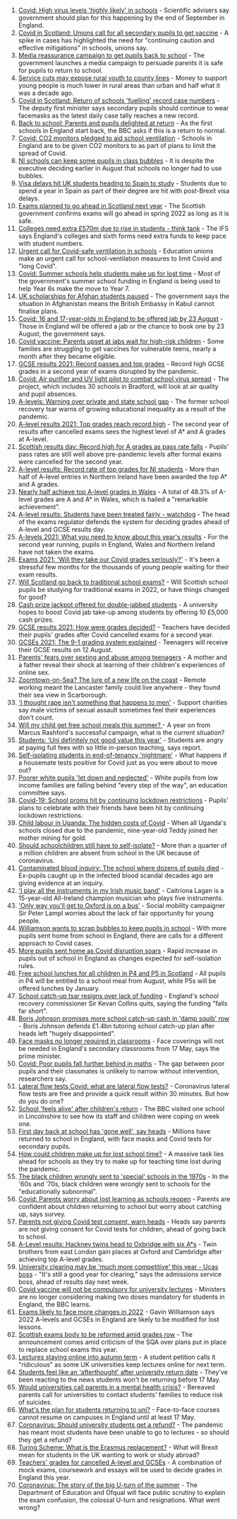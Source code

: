 1. [Covid: High virus levels 'highly likely' in schools](https://www.bbc.co.uk/news/health-58357021?at_medium=RSS&at_campaign=KARANGA) - Scientific advisers say government should plan for this happening by the end of September in England.
2. [Covid in Scotland: Unions call for all secondary pupils to get vaccine](https://www.bbc.co.uk/news/uk-scotland-58353058?at_medium=RSS&at_campaign=KARANGA) - A spike in cases has highlighted the need for "continuing caution and effective mitigations" in schools, unions say.
3. [Media reassurance campaign to get pupils back to school](https://www.bbc.co.uk/news/education-58334867?at_medium=RSS&at_campaign=KARANGA) - The government launches a media campaign to persuade parents it is safe for pupils to return to school.
4. [Service cuts may expose rural youth to county lines](https://www.bbc.co.uk/news/education-58312284?at_medium=RSS&at_campaign=KARANGA) - Money to support young people is much lower in rural areas than urban and half what it was a decade ago.
5. [Covid in Scotland: Return of schools 'fuelling' record case numbers](https://www.bbc.co.uk/news/uk-scotland-scotland-politics-58328945?at_medium=RSS&at_campaign=KARANGA) - The deputy first minister says secondary pupils should continue to wear facemasks as the latest daily case tally reaches a new record.
6. [Back to school: Parents and pupils delighted at return](https://www.bbc.co.uk/news/uk-england-leicestershire-58324802?at_medium=RSS&at_campaign=KARANGA) - As the first schools in England start back, the BBC asks if this is a return to normal.
7. [Covid: CO2 monitors pledged to aid school ventilation](https://www.bbc.co.uk/news/education-58285359?at_medium=RSS&at_campaign=KARANGA) - Schools in England are to be given CO2 monitors to as part of plans to limit the spread of Covid.
8. [NI schools can keep some pupils in class bubbles](https://www.bbc.co.uk/news/uk-northern-ireland-58262835?at_medium=RSS&at_campaign=KARANGA) - It is despite the executive deciding earlier in August that schools no longer had to use bubbles.
9. [Visa delays hit UK students heading to Spain to study](https://www.bbc.co.uk/news/education-58247963?at_medium=RSS&at_campaign=KARANGA) - Students due to spend a year in Spain as part of their degree are hit with post-Brexit visa delays.
10. [Exams planned to go ahead in Scotland next year](https://www.bbc.co.uk/news/uk-scotland-58254324?at_medium=RSS&at_campaign=KARANGA) - The Scottish government confirms exams will go ahead in spring 2022 as long as it is safe.
11. [Colleges need extra £570m due to rise in students - think tank](https://www.bbc.co.uk/news/education-58233240?at_medium=RSS&at_campaign=KARANGA) - The IFS says England's colleges and sixth forms need extra funds to keep pace with student numbers.
12. [Urgent call for Covid-safe ventilation in schools](https://www.bbc.co.uk/news/education-58243238?at_medium=RSS&at_campaign=KARANGA) - Education unions make an urgent call for school-ventilation measures to limit Covid and "long Covid".
13. [Covid: Summer schools help students make up for lost time](https://www.bbc.co.uk/news/education-58231727?at_medium=RSS&at_campaign=KARANGA) - Most of the government's summer school funding in England is being used to help Year 6s make the move to Year 7.
14. [UK scholarships for Afghan students paused](https://www.bbc.co.uk/news/uk-58219114?at_medium=RSS&at_campaign=KARANGA) - The government says the situation in Afghanistan means the British Embassy in Kabul cannot finalise plans.
15. [Covid: 16 and 17-year-olds in England to be offered jab by 23 August](https://www.bbc.co.uk/news/uk-58216017?at_medium=RSS&at_campaign=KARANGA) - Those in England will be offered a jab or the chance to book one by 23 August, the government says.
16. [Covid vaccine: Parents upset at jabs wait for high-risk children](https://www.bbc.co.uk/news/health-58179302?at_medium=RSS&at_campaign=KARANGA) - Some families are struggling to get vaccines for vulnerable teens, nearly a month after they became eligible.
17. [GCSE results 2021: Record passes and top grades](https://www.bbc.co.uk/news/education-58174253?at_medium=RSS&at_campaign=KARANGA) - Record high GCSE grades in a second year of exams disrupted by the pandemic.
18. [Covid: Air purifier and UV light pilot to combat school virus spread](https://www.bbc.co.uk/news/uk-england-leeds-58190189?at_medium=RSS&at_campaign=KARANGA) - The project, which includes 30 schools in Bradford, will look at air quality and pupil absences.
19. [A-levels: Warning over private and state school gap](https://www.bbc.co.uk/news/education-58172292?at_medium=RSS&at_campaign=KARANGA) - The former school recovery tsar warns of growing educational inequality as a result of the pandemic.
20. [A-level results 2021: Top grades reach record high](https://www.bbc.co.uk/news/education-58086908?at_medium=RSS&at_campaign=KARANGA) - The second year of results after cancelled exams sees the highest level of A* and A grades at A-level.
21. [Scottish results day: Record high for A grades as pass rate falls](https://www.bbc.co.uk/news/uk-scotland-58150287?at_medium=RSS&at_campaign=KARANGA) - Pupils' pass rates are still well above pre-pandemic levels after formal exams were cancelled for the second year.
22. [A-level results: Record rate of top grades for NI students](https://www.bbc.co.uk/news/uk-northern-ireland-58152067?at_medium=RSS&at_campaign=KARANGA) - More than half of A-level entries in Northern Ireland have been awarded the top A* and A grades.
23. [Nearly half achieve top A-level grades in Wales](https://www.bbc.co.uk/news/uk-wales-58148512?at_medium=RSS&at_campaign=KARANGA) - A total of 48.3% of A-level grades are A and A* in Wales, which is hailed a "remarkable achievement".
24. [A-level results: Students have been treated fairly - watchdog](https://www.bbc.co.uk/news/education-58141518?at_medium=RSS&at_campaign=KARANGA) - The head of the exams regulator defends the system for deciding grades ahead of A-level and GCSE results day.
25. [A-levels 2021: What you need to know about this year's results](https://www.bbc.co.uk/news/education-58026976?at_medium=RSS&at_campaign=KARANGA) - For the second year running, pupils in England, Wales and Northern Ireland have not taken the exams.
26. [Exams 2021: 'Will they take our Covid grades seriously?'](https://www.bbc.co.uk/news/education-58085778?at_medium=RSS&at_campaign=KARANGA) - It's been a stressful few months for the thousands of young people waiting for their exam results.
27. [Will Scotland go back to traditional school exams?](https://www.bbc.co.uk/news/uk-scotland-58139111?at_medium=RSS&at_campaign=KARANGA) - Will Scottish school pupils be studying for traditional exams in 2022, or have things changed for good?
28. [Cash prize jackpot offered for double-jabbed students](https://www.bbc.co.uk/news/education-58115658?at_medium=RSS&at_campaign=KARANGA) - A university hopes to boost Covid jab take-up among students by offering 10 £5,000 cash prizes.
29. [GCSE results 2021: How were grades decided?](https://www.bbc.co.uk/news/education-53682466?at_medium=RSS&at_campaign=KARANGA) - Teachers have decided their pupils' grades after Covid cancelled exams for a second year.
30. [GCSEs 2021: The 9-1 grading system explained](https://www.bbc.co.uk/news/education-48993830?at_medium=RSS&at_campaign=KARANGA) - Teenagers will receive their GCSE results on 12 August.
31. [Parents' fears over sexting and abuse among teenagers](https://www.bbc.co.uk/news/education-57599347?at_medium=RSS&at_campaign=KARANGA) - A mother and a father reveal their shock at learning of their children's experiences of online sex.
32. [Zoomtown-on-Sea? The lure of a new life on the coast](https://www.bbc.co.uk/news/uk-57892934?at_medium=RSS&at_campaign=KARANGA) - Remote working meant the Lancaster family could live anywhere - they found their sea view in Scarborough.
33. ['I thought rape isn't something that happens to men'](https://www.bbc.co.uk/news/uk-england-57892684?at_medium=RSS&at_campaign=KARANGA) - Support charities say male victims of sexual assault sometimes feel their experiences don't count.
34. [Will my child get free school meals this summer? ](https://www.bbc.co.uk/news/explainers-53053337?at_medium=RSS&at_campaign=KARANGA) - A year on from Marcus Rashford's successful campaign, what is the current situation?
35. [Students: ‘Uni definitely not good value this year’](https://www.bbc.co.uk/news/education-57586742?at_medium=RSS&at_campaign=KARANGA) - Students are angry at paying full fees with so little in-person teaching, says report.
36. [Self-isolating students in end-of-tenancy 'nightmare'](https://www.bbc.co.uk/news/newsbeat-57644652?at_medium=RSS&at_campaign=KARANGA) - What happens if a housemate tests positive for Covid just as you were about to move out?
37. [Poorer white pupils 'let down and neglected'](https://www.bbc.co.uk/news/education-57558746?at_medium=RSS&at_campaign=KARANGA) - White pupils from low income families are falling behind "every step of the way", an education committee says.
38. [Covid-19: School proms hit by continuing lockdown restrictions](https://www.bbc.co.uk/news/uk-england-cambridgeshire-57555498?at_medium=RSS&at_campaign=KARANGA) - Pupils' plans to celebrate with their friends have been hit by continuing lockdown restrictions.
39. [Child labour in Uganda: The hidden costs of Covid](https://www.bbc.co.uk/news/world-africa-57600657?at_medium=RSS&at_campaign=KARANGA) - When all Uganda's schools closed due to the pandemic, nine-year-old Teddy joined her mother mining for gold.
40. [Should schoolchildren still have to self-isolate?](https://www.bbc.co.uk/news/health-57528279?at_medium=RSS&at_campaign=KARANGA) - More than a quarter of a million children are absent from school in the UK because of coronavirus.
41. [Contaminated blood inquiry: The school where dozens of pupils died](https://www.bbc.co.uk/news/uk-57547366?at_medium=RSS&at_campaign=KARANGA) - Ex-pupils caught up in the infected blood scandal decades ago are giving evidence at an inquiry.
42. ['I play all the instruments in my Irish music band'](https://www.bbc.co.uk/news/uk-northern-ireland-57510337?at_medium=RSS&at_campaign=KARANGA) - Caitríona Lagan is a 15-year-old All-Ireland champion musician who plays five instruments.
43. ['Only way you'll get to Oxford is on a bus'](https://www.bbc.co.uk/news/education-58013607?at_medium=RSS&at_campaign=KARANGA) - Social mobility campaigner Sir Peter Lampl worries about the lack of fair opportunity for young people.
44. [Williamson wants to scrap bubbles to keep pupils in school](https://www.bbc.co.uk/news/education-57664192?at_medium=RSS&at_campaign=KARANGA) - With more pupils sent home from school in England, there are calls for a different approach to Covid cases.
45. [More pupils sent home as Covid disruption soars](https://www.bbc.co.uk/news/education-57640397?at_medium=RSS&at_campaign=KARANGA) - Rapid increase in pupils out of school in England as changes expected for self-isolation rules.
46. [Free school lunches for all children in P4 and P5 in Scotland](https://www.bbc.co.uk/news/uk-scotland-57359072?at_medium=RSS&at_campaign=KARANGA) - All pupils in P4 will be entitled to a school meal from August, while P5s will be offered lunches by January.
47. [School catch-up tsar resigns over lack of funding](https://www.bbc.co.uk/news/education-57335558?at_medium=RSS&at_campaign=KARANGA) - England's school recovery commissioner Sir Kevan Collins quits, saying the funding "falls far short".
48. [Boris Johnson promises more school catch-up cash in 'damp squib' row](https://www.bbc.co.uk/news/education-57320450?at_medium=RSS&at_campaign=KARANGA) - Boris Johnson defends £1.4bn tutoring school catch-up plan after heads left "hugely disappointed".
49. [Face masks no longer required in classrooms](https://www.bbc.co.uk/news/education-57059407?at_medium=RSS&at_campaign=KARANGA) - Face coverings will not be needed in England's secondary classrooms from 17 May, says the prime minister.
50. [Covid: Poor pupils fall further behind in maths](https://www.bbc.co.uk/news/education-56996245?at_medium=RSS&at_campaign=KARANGA) - The gap between poor pupils and their classmates is unlikely to narrow without intervention, researchers say.
51. [Lateral flow tests Covid: what are lateral flow tests?](https://www.bbc.co.uk/news/health-56326456?at_medium=RSS&at_campaign=KARANGA) - Coronavirus lateral flow tests are free and provide a quick result within 30 minutes. But how do you do one?
52. [School 'feels alive' after children's return](https://www.bbc.co.uk/news/education-56375885?at_medium=RSS&at_campaign=KARANGA) - The BBC visited one school in Lincolnshire to see how its staff and children were coping on week one.
53. [First day back at school has 'gone well', say heads](https://www.bbc.co.uk/news/education-56293639?at_medium=RSS&at_campaign=KARANGA) - Millions have returned to school in England, with face masks and Covid tests for secondary pupils.
54. [How could children make up for lost school time?](https://www.bbc.co.uk/news/explainers-55938837?at_medium=RSS&at_campaign=KARANGA) - A massive task lies ahead for schools as they try to make up for teaching time lost during the pandemic.
55. [The black children wrongly sent to 'special' schools in the 1970s](https://www.bbc.co.uk/news/uk-57099654?at_medium=RSS&at_campaign=KARANGA) - In the '60s and '70s, black children were wrongly sent to schools for the "educationally subnormal".
56. [Covid: Parents worry about lost learning as schools reopen](https://www.bbc.co.uk/news/education-56292525?at_medium=RSS&at_campaign=KARANGA) - Parents are confident about children returning to school but worry about catching up, says survey.
57. [Parents not giving Covid test consent, warn heads](https://www.bbc.co.uk/news/education-56297590?at_medium=RSS&at_campaign=KARANGA) - Heads say parents are not giving consent for Covid tests for children, ahead of going back to school.
58. [A-Level results: Hackney twins head to Oxbridge with six A*s](https://www.bbc.co.uk/news/uk-england-london-58159754?at_medium=RSS&at_campaign=KARANGA) - Twin brothers from east London gain places at Oxford and Cambridge after achieving top A-level grades.
59. [University clearing may be 'much more competitive' this year - Ucas boss](https://www.bbc.co.uk/news/education-58124095?at_medium=RSS&at_campaign=KARANGA) - "It's still a good year for clearing," says the admissions service boss, ahead of results day next week.
60. [Covid vaccine will not be compulsory for university lectures](https://www.bbc.co.uk/news/uk-58040302?at_medium=RSS&at_campaign=KARANGA) - Ministers are no longer considering making two doses mandatory for students in England, the BBC learns.
61. [Exams likely to face more changes in 2022](https://www.bbc.co.uk/news/education-57579211?at_medium=RSS&at_campaign=KARANGA) - Gavin Williamson says 2022 A-levels and GCSEs in England are likely to be modified for lost lessons.
62. [Scottish exams body to be reformed amid grades row](https://www.bbc.co.uk/news/uk-scotland-scotland-politics-57346742?at_medium=RSS&at_campaign=KARANGA) - The announcement comes amid criticism of the SQA over plans put in place to replace school exams this year.
63. [Lectures staying online into autumn term](https://www.bbc.co.uk/news/education-57150071?at_medium=RSS&at_campaign=KARANGA) - A student petition calls it "ridiculous" as some UK universities keep lectures online for next term.
64. [Students feel like an 'afterthought' after university return date](https://www.bbc.co.uk/news/newsbeat-56727151?at_medium=RSS&at_campaign=KARANGA) - They've been reacting to the news students won't be returning before 17 May.
65. [Would universities call parents in a mental health crisis?](https://www.bbc.co.uk/news/education-56763189?at_medium=RSS&at_campaign=KARANGA) - Bereaved parents call for universities to contact students' families to reduce risk of suicides.
66. [What's the plan for students returning to uni?](https://www.bbc.co.uk/news/explainers-52753913?at_medium=RSS&at_campaign=KARANGA) - Face-to-face courses cannot resume on campuses in England until at least 17 May.
67. [Coronavirus: Should university students get a refund?](https://www.bbc.co.uk/news/education-56083667?at_medium=RSS&at_campaign=KARANGA) - The pandemic has meant most students have been unable to go to lectures - so should they get a refund?
68. [Turing Scheme: What is the Erasmus replacement?](https://www.bbc.co.uk/news/education-47293927?at_medium=RSS&at_campaign=KARANGA) - What will Brexit mean for students in the UK wanting to work or study abroad?
69. [Teachers' grades for cancelled A-level and GCSEs](https://www.bbc.co.uk/news/education-56157413?at_medium=RSS&at_campaign=KARANGA) - A combination of mock exams, coursework and essays will be used to decide grades in England this year.
70. [Coronavirus: The story of the big U-turn of the summer](https://www.bbc.co.uk/news/education-54103612?at_medium=RSS&at_campaign=KARANGA) - The Department of Education and Ofqual will face public scrutiny to explain the exam confusion, the colossal U-turn and resignations. What went wrong?
